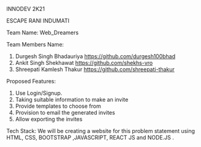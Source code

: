 INNODEV 2K21

ESCAPE RANI INDUMATI

Team Name: Web_Dreamers

Team Members Name:

  1. Durgesh Singh Bhadauriya  https://github.com/durgesh100bhad
  2. Ankit Singh Shekhawat     https://github.com/shekhs-vro
  3. Shreepati Kamlesh Thakur  https://github.com/shreepati-thakur
  
  
 Proposed Features: 
  1. Use Login/Signup.
  2. Taking suitable information to make an invite
  3. Provide templates to choose from
  4. Provision to email the generated invites
  5. Allow exporting the invites
  
  
  Tech Stack:
  We will be creating a website for this problem statement using HTML, CSS, BOOTSTRAP ,JAVASCRIPT,  REACT JS and NODE.JS .
  

